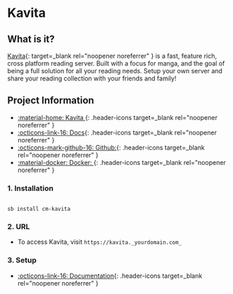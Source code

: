 # Kavita

## What is it?

[Kavita](http://www.kavitareader.com/){: target=_blank rel="noopener noreferrer" } is a fast, feature rich, cross platform reading server. Built with a focus for manga, and the goal of being a full solution for all your reading needs. Setup your own server and share your reading collection with your friends and family!

## Project Information

- [:material-home: Kavita ](http://www.kavitareader.com/){: .header-icons target=_blank rel="noopener noreferrer" }
- [:octicons-link-16: Docs](https://wiki.kavitareader.com/){: .header-icons target=_blank rel="noopener noreferrer" }
- [:octicons-mark-github-16: Github:](https://github.com/Kareadita/Kavita){: .header-icons target=_blank rel="noopener noreferrer" }
- [:material-docker: Docker: ](https://hub.docker.com/r/kizaing/kavita){: .header-icons target=_blank rel="noopener noreferrer" }

### 1. Installation

``` shell

sb install cm-kavita

```

### 2. URL

- To access Kavita, visit `https://kavita._yourdomain.com_`

### 3. Setup

- [:octicons-link-16: Documentation](https://wiki.kavitareader.com/){: .header-icons target=_blank rel="noopener noreferrer" }

